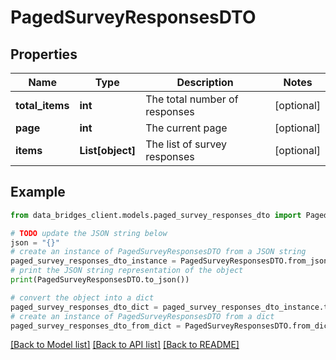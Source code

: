 # PagedSurveyResponsesDTO


## Properties

Name | Type | Description | Notes
------------ | ------------- | ------------- | -------------
**total_items** | **int** | The total number of responses | [optional] 
**page** | **int** | The current page | [optional] 
**items** | **List[object]** | The list of survey responses | [optional] 

## Example

```python
from data_bridges_client.models.paged_survey_responses_dto import PagedSurveyResponsesDTO

# TODO update the JSON string below
json = "{}"
# create an instance of PagedSurveyResponsesDTO from a JSON string
paged_survey_responses_dto_instance = PagedSurveyResponsesDTO.from_json(json)
# print the JSON string representation of the object
print(PagedSurveyResponsesDTO.to_json())

# convert the object into a dict
paged_survey_responses_dto_dict = paged_survey_responses_dto_instance.to_dict()
# create an instance of PagedSurveyResponsesDTO from a dict
paged_survey_responses_dto_from_dict = PagedSurveyResponsesDTO.from_dict(paged_survey_responses_dto_dict)
```
[[Back to Model list]](../README.md#documentation-for-models) [[Back to API list]](../README.md#documentation-for-api-endpoints) [[Back to README]](../README.md)


